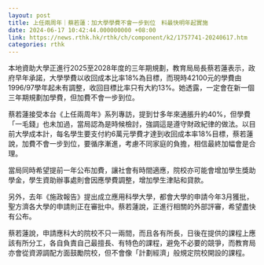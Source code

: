 ```yaml
---
layout: post
title: 上任兩周年｜蔡若蓮：加大學學費不會一步到位　料最快明年起實施
date: 2024-06-17 10:42:44.000000000 +08:00
link: https://news.rthk.hk/rthk/ch/component/k2/1757741-20240617.htm
categories: rthk
---
```


本地資助大學正進行2025至2028年度的三年期規劃，教育局局長蔡若蓮表示，政府早年承諾，大學學費以收回成本比率18%為目標，而現時42100元的學費由1996/97學年起未有調整，收回目標比率只有大約13%。她透露，一定會在新一個三年期規劃加學費，但加費不會一步到位。

蔡若蓮接受本台《上任兩周年》系列專訪，提到廿多年來通脹升約40%，但學費「一毛錢」也未加過，當局認為是時候檢討，強調這是遵守財政紀律的做法。以目前大學成本計，每名學生要支付約6萬元學費才達到收回成本率18%目標，蔡若蓮說，加費不會一步到位，要循序漸進，考慮不同家庭的負擔，相信最終加幅會是合理。

當局同時希望提前一年公布加費，讓社會有時間適應，院校亦可能會增加學生獎助學金，學生資助辦事處則會因應學費調整，增加學生津貼和貸款。

另外，去年《施政報告》提出成立應用科學大學，都會大學的申請今年3月獲批，聖方濟各大學的申請則正在審批中。蔡若蓮說，正進行相關的外部評審，希望盡快有公布。

蔡若蓮說，申請應科大的院校不只一兩間，而且各有所長，日後在提供的課程上應該有所分工，各自負責自己最擅長、有特色的課程，避免不必要的競爭，而教育局亦會從資源調配方面鼓勵院校，但不會像「計劃經濟」般規定院校開設的課程。
